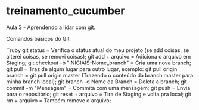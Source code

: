 # treinamento_cucumber
Aula 3 - Aprendendo a lidar com git.

Comandos básicos do Git

``ruby
git status = Verifica o status atual do meu projeto (se add coisas, se alterei coisas, se removi coisas);
git add + arquivo = Adiciona o arquivo em Staging;
git checkout -b "INICIAIS-Nome_branch" = Cria uma nova branch;
git pull = Traz de algum lugar para outro lugar, exemplo:
git pull origin branch = git pull origin master (Trazendo o conteúdo da branch master para minha branch local);
git branch -d Nome da Branch = Deleta a branch;
git commit -m "Mensagem" = Commita com uma mensagem;
git push = Envia para o repositório;
git reset + arquivo = Tira de Staging e volta pra local;
git rm + arquivo = Também remove o arquivo;
```
